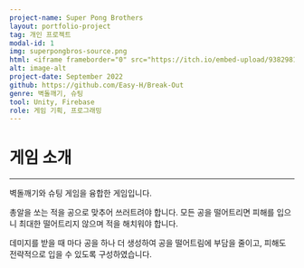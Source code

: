```yaml
---
project-name: Super Pong Brothers
layout: portfolio-project
tag: 개인 프로젝트
modal-id: 1
img: superpongbros-source.png
html: <iframe frameborder="0" src="https://itch.io/embed-upload/9382981?color=fa6799" allowfullscreen="" width="260" height="580"><a href="https://easy-h.itch.io/superpongbros">Play Super Pong Bros on itch.io</a></iframe>
alt: image-alt
project-date: September 2022
github: https://github.com/Easy-H/Break-Out
genre: 벽돌깨기, 슈팅
tool: Unity, Firebase
role: 게임 기획, 프로그래밍
---
```

# 게임 소개
---
벽돌깨기와 슈팅 게임을 융합한 게임입니다.

총알을 쏘는 적을 공으로 맞추어 쓰러트려야 합니다. 모든 공을 떨어트리면 피해를 입으니 최대한 떨어트리지 않으며 적을 해치워야 합니다.

데미지를 받을 때 마다 공을 하나 더 생성하여 공을 떨어트림에 부담을 줄이고, 피해도 전략적으로 입을 수 있도록 구성하였습니다.
